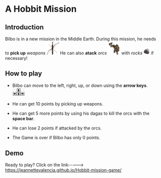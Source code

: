 # A Hobbit Mission

## Introduction

Bilbo is in a new mission in the Middle Earth. During this mission, he needs to **pick up** *weapons* <img width= "40" src="./images/arc.png"> He can also **atack** *orcs* <img width= "40" src="./images/orcs1.png"> with *rocks* <img width= "20" src="./images/rock.png"> if necessary!

## How to play

- Bilbo can move to the left, right, up, or down using the **arrow keys**. <img width= "40" src="./images/arrowkeys.png">

- He can get 10 points by picking up weapons.
- He can get 5 more points by using his dagas to kill the orcs with the **space bar**.

- He can lose 2 points if attacked by the orcs.

- The Game is over if Bilbo has only 0 points.


## Demo

Ready to play?
Click on the link-----> https://jeannettevalencia.github.io/Hobbit-mission-game/